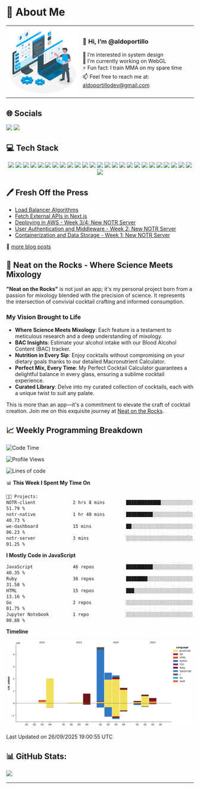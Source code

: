 # 💫 About Me

<div align="center">
  <table>
    <tr>
      <td>
        <img src="./assets/coding.svg" width="300" alt="Aldo Portillo Coding" />
      </td>
      <td align="left">
        <h3>👋 Hi, I’m @aldoportillo</h3>
        <p>👀 I’m interested in system design<br>
        🌱 I’m currently working on WebGL</a><br>
        ⚡ Fun fact: I train MMA on my spare time<br>
        📫 Feel free to reach me at: <a href="mailto:aldoportillodev@gmail.com">aldoportillodev@gmail.com</a></p>
      </td>
    </tr>
  </table>
</div>

<h2 align="">🌐 Socials</h2>
<p align="">
  <a href="https://instagram.com/portillo.mma"><img src="https://img.shields.io/badge/Instagram-%23E4405F.svg?logo=Instagram&logoColor=white" /></a>
  <a href="https://twitter.com/aldoportillodev"><img src="https://img.shields.io/badge/Twitter-%231DA1F2.svg?logo=Twitter&logoColor=white" /></a>
</p>

<h2 align="">💻 Tech Stack</h2>
<p align="center">
  <!-- Languages -->
  <img src="https://img.shields.io/badge/javascript-%23323330.svg?style=for-the-badge&logo=javascript&logoColor=%23F7DF1E" />
  <img src="https://img.shields.io/badge/python-3670A0?style=for-the-badge&logo=python&logoColor=ffdd54" />
  <img src="https://img.shields.io/badge/ruby-%23CC342D.svg?style=for-the-badge&logo=ruby&logoColor=white" />
  <!-- Frontend -->
  <img src="https://img.shields.io/badge/react-%2320232a.svg?style=for-the-badge&logo=react&logoColor=%2361DAFB" />
  <img src="https://img.shields.io/badge/React_Router-CA4245?style=for-the-badge&logo=react-router&logoColor=white" />
  <img src="https://img.shields.io/badge/react_native-%2320232a.svg?style=for-the-badge&logo=react&logoColor=%2361DAFB" />
  <img src="https://img.shields.io/badge/html5-%23E34F26.svg?style=for-the-badge&logo=html5&logoColor=white" />
  <img src="https://img.shields.io/badge/CSS3-%231572B6.svg?style=for-the-badge&logo=css3&logoColor=white" />
  <img src="https://img.shields.io/badge/Pug-FFF?style=for-the-badge&logo=pug&logoColor=A86454" />
  <!-- Backend -->
  <img src="https://img.shields.io/badge/NodeJS-6DA55F?style=for-the-badge&logo=node.js&logoColor=white" />
  <img src="https://img.shields.io/badge/express.js-%23404d59.svg?style=for-the-badge&logo=express&logoColor=%2361DAFB" />
  <img src="https://img.shields.io/badge/NPM-%23000000.svg?style=for-the-badge&logo=npm&logoColor=white" />
  <img src="https://img.shields.io/badge/NODEMON-%23323330.svg?style=for-the-badge&logo=nodemon&logoColor=%BBDEAD" />
  <img src="https://img.shields.io/badge/rails-%23CC0000.svg?style=for-the-badge&logo=ruby-on-rails&logoColor=white" />
  <!-- Databases -->
  <img src="https://img.shields.io/badge/MongoDB-%234ea94b.svg?style=for-the-badge&logo=mongodb&logoColor=white" />
  <img src="https://img.shields.io/badge/mysql-%2300000f.svg?style=for-the-badge&logo=mysql&logoColor=white" />
  <img src="https://img.shields.io/badge/postgres-%23316192.svg?style=for-the-badge&logo=postgresql&logoColor=white" />
  <img src="https://img.shields.io/badge/sqlite-%2307405e.svg?style=for-the-badge&logo=sqlite&logoColor=white" />
  <!-- Tools and Platforms -->
  <img src="https://img.shields.io/badge/Linode-00A95C?style=for-the-badge&logo=linode&logoColor=white" />
  <img src="https://img.shields.io/badge/Render-%46E3B7.svg?style=for-the-badge&logo=render&logoColor=white" />
  <img src="https://img.shields.io/badge/vercel-%23000000.svg?style=for-the-badge&logo=vercel&logoColor=white" />
  <img src="https://img.shields.io/badge/Insomnia-black?style=for-the-badge&logo=insomnia&logoColor=5849BE" />
  <img src="https://img.shields.io/badge/JWT-black?style=for-the-badge&logo=JSON%20web%20tokens" />
  <img src="https://img.shields.io/badge/Figma-%23F24E1E.svg?style=for-the-badge&logo=figma&logoColor=white" />
  <!-- Extras -->
  <img src="https://img.shields.io/badge/Linux-FCC624?style=for-the-badge&logo=linux&logoColor=black" />
  <img src="https://img.shields.io/badge/ESLint-4B3263?style=for-the-badge&logo=eslint&logoColor=white" />
</p>


## 🖊️ Fresh Off the Press

<!--START_SECTION:blog-->
- [Load Balancer Algorithms](https://dev.to/aldoportillo/load-balancer-algorithms-2kbm)
- [Fetch External APIs in Next.js](https://dev.to/aldoportillo/fetch-external-apis-in-nextjs-3gf7)
- [Deploying in AWS - Week 3/4: New NOTR Server](https://dev.to/aldoportillo/deploying-in-aws-week-34-new-notr-server-5b92)
- [User Authentication and Middleware - Week 2: New NOTR Server](https://dev.to/aldoportillo/week-2-new-notr-server-user-authentication-and-middleware-1ai0)
- [Containerization and Data Storage - Week 1: New NOTR Server](https://dev.to/aldoportillo/week-1-new-notr-server-containerization-and-data-storage-3n72)
<!--END_SECTION:blog-->
📘 [more blog posts](https://dev.to/aldoportillo)

## 🥃 Neat on the Rocks - Where Science Meets Mixology

**"Neat on the Rocks"** is not just an app; it's my personal project born from a passion for mixology blended with the precision of science. It represents the intersection of convivial cocktail crafting and informed consumption.

### My Vision Brought to Life

- **Where Science Meets Mixology**: Each feature is a testament to meticulous research and a deep understanding of mixology.
- **BAC Insights**: Estimate your alcohol intake with our Blood Alcohol Content (BAC) tracker.
- **Nutrition in Every Sip**: Enjoy cocktails without compromising on your dietary goals thanks to our detailed Macronutrient Calculator.
- **Perfect Mix, Every Time**: My Perfect Cocktail Calculator guarantees a delightful balance in every glass, ensuring a sublime cocktail experience.
- **Curated Library**: Delve into my curated collection of cocktails, each with a unique twist to suit any palate.

This is more than an app—it's a commitment to elevate the craft of cocktail creation. Join me on this exquisite journey at [Neat on the Rocks](https://www.neatonthe.rocks/).

## 📈 Weekly Programming Breakdown

<!--START_SECTION:waka-->
![Code Time](http://img.shields.io/badge/Code%20Time-1%2C003%20hrs%2048%20mins-blue)

![Profile Views](http://img.shields.io/badge/Profile%20Views-0-blue)

![Lines of code](https://img.shields.io/badge/From%20Hello%20World%20I%27ve%20Written-15.0%20million%20lines%20of%20code-blue)

📊 **This Week I Spent My Time On** 

```text
🐱‍💻 Projects: 
NOTR-client              2 hrs 8 mins        █████████████░░░░░░░░░░░░   51.79 % 
notr-native              1 hr 40 mins        ██████████░░░░░░░░░░░░░░░   40.73 % 
we-dashboard             15 mins             ██░░░░░░░░░░░░░░░░░░░░░░░   06.23 % 
notr-server              3 mins              ░░░░░░░░░░░░░░░░░░░░░░░░░   01.25 % 
```

**I Mostly Code in JavaScript** 

```text
JavaScript               46 repos            ██████████░░░░░░░░░░░░░░░   40.35 % 
Ruby                     36 repos            ████████░░░░░░░░░░░░░░░░░   31.58 % 
HTML                     15 repos            ███░░░░░░░░░░░░░░░░░░░░░░   13.16 % 
Go                       2 repos             ░░░░░░░░░░░░░░░░░░░░░░░░░   01.75 % 
Jupyter Notebook         1 repo              ░░░░░░░░░░░░░░░░░░░░░░░░░   00.88 % 
```



**Timeline**

![Lines of Code chart](https://raw.githubusercontent.com/aldoportillo/aldoportillo/main/assets/bar_graph.png)


 Last Updated on 26/09/2025 19:00:55 UTC
<!--END_SECTION:waka-->

## 📊 GitHub Stats:

![](https://github-readme-streak-stats.herokuapp.com/?user=aldoportillo&theme=dark&hide_border=false)

---

<!-- Waka, GPRM and Dev.to-->
